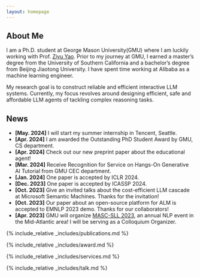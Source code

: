 ```yaml
---
layout: homepage
---
```


## About Me

I am a Ph.D. student at George Mason University(GMU) where I am luckily working with Prof. [Ziyu Yao](https://ziyuyao.org/). Prior to my journey at GMU, I earned a master’s degree from the University of Southern California and a bachelor’s degree from Beijing Jiaotong University. I have spent time working at Alibaba as a machine learning engineer.


My research goal is to construct reliable and efficient interactive LLM systems. Currently, my focus revolves around designing efficient, safe and affordable LLM agents of tackling complex reasoning tasks.


## News
- **[May. 2024]** I will start my summer internship in Tencent, Seattle.
- **[Apr. 2024]** I am awarded the Outstanding PhD Student Award by GMU, CS department.
- **[Apr. 2024]** Check out our new preprint paper about the educational agent!
- **[Mar. 2024]** Receive Recognition for Service on Hangs-On Generative AI Tutorial from GMU CEC department.
- **[Jan. 2024]** One paper is accepted by ICLR 2024.
- **[Dec. 2023]** One paper is accepted by ICASSP 2024.
- **[Oct. 2023]** Give an invited talks about the cost-efficient LLM cascade at Microsoft Semantic Machines. Thanks for the invitation!
- **[Oct. 2023]** Our paper about an open-source platform for ALM is accepted to EMNLP 2023 demo. Thanks for our collaborators!
- **[Apr. 2023]** GMU will organize [MASC-SLL 2023](https://www.mascsll.org/), an annual NLP event in the Mid-Atlantic area! I will be serving as a Colloquium Organizer.

{% include_relative _includes/publications.md %}

{% include_relative _includes/award.md %}

{% include_relative _includes/services.md %}

{% include_relative _includes/talk.md %}
